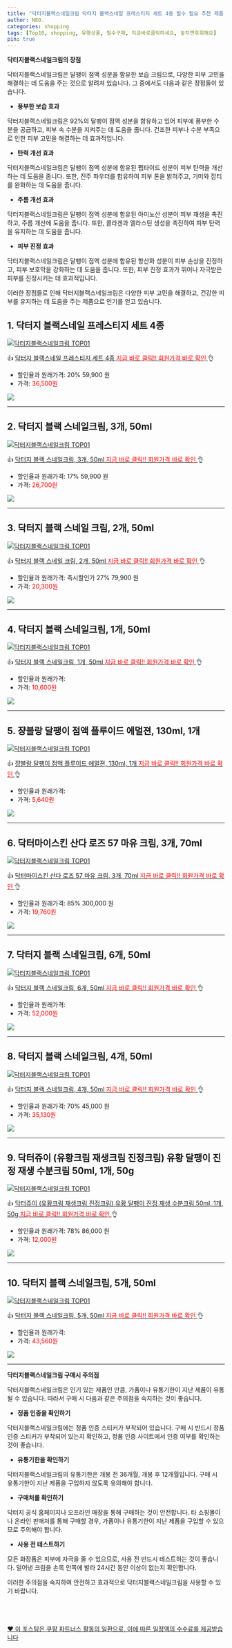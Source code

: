 ```yaml
---
title: "닥터지블랙스네일크림 닥터지 블랙스네일 프레스티지 세트 4종 필수 필요 추천 제품 비교 최저 가격 비교 장점 구매 후기 구매평"
author: NEO.
categories: shopping
tags: [Top10, shopping, 유행상품, 필수구매, 지금바로클릭하세요, 놓치면후회해요]
pin: true
---
```

**닥터지블랙스네일크림의 장점**

닥터지블랙스네일크림은 달팽이 점액 성분을 함유한 보습 크림으로, 다양한 피부 고민을 해결하는 데 도움을 주는 것으로 알려져 있습니다. 그 중에서도 다음과 같은 장점들이 있습니다.

* **풍부한 보습 효과**

닥터지블랙스네일크림은 92%의 달팽이 점액 성분을 함유하고 있어 피부에 풍부한 수분을 공급하고, 피부 속 수분을 지켜주는 데 도움을 줍니다. 건조한 피부나 수분 부족으로 인한 피부 고민을 해결하는 데 효과적입니다.

* **탄력 개선 효과**

닥터지블랙스네일크림은 달팽이 점액 성분에 함유된 펩타이드 성분이 피부 탄력을 개선하는 데 도움을 줍니다. 또한, 진주 파우더를 함유하여 피부 톤을 밝혀주고, 기미와 잡티를 완화하는 데 도움을 줍니다.

* **주름 개선 효과**

닥터지블랙스네일크림은 달팽이 점액 성분에 함유된 아미노산 성분이 피부 재생을 촉진하고, 주름 개선에 도움을 줍니다. 또한, 콜라겐과 엘라스틴 생성을 촉진하여 피부 탄력을 유지하는 데 도움을 줍니다.

* **피부 진정 효과**

닥터지블랙스네일크림은 달팽이 점액 성분에 함유된 항산화 성분이 피부 손상을 진정하고, 피부 보호막을 강화하는 데 도움을 줍니다. 또한, 피부 진정 효과가 뛰어나 자극받은 피부를 진정시키는 데 효과적입니다.

이러한 장점들로 인해 닥터지블랙스네일크림은 다양한 피부 고민을 해결하고, 건강한 피부를 유지하는 데 도움을 주는 제품으로 인기를 얻고 있습니다.

   

## 1. 닥터지 블랙스네일 프레스티지 세트 4종

[![닥터지블랙스네일크림 TOP01](https://thumbnail10.coupangcdn.com/thumbnails/remote/490x490ex/image/vendor_inventory/8df2/cdfeec30ee899db271a182c593f7898fcd9a6de93e7726a53290b18efaf3.jpeg)](https://link.coupang.com/re/AFFSDP?lptag=AF3617701&subid=GithubCoopas&pageKey=7677488087&traceid=V0-153&itemId=20497523988&vendorItemId=87575892640)


👍 [닥터지 블랙스네일 프레스티지 세트 4종 <font color=red> 지금 바로 클릭!! 회원가격 바로 확인 </font> ](https://link.coupang.com/re/AFFSDP?lptag=AF3617701&subid=GithubCoopas&pageKey=7677488087&traceid=V0-153&itemId=20497523988&vendorItemId=87575892640) 👌 


- 할인율과 원래가격: 20%  59,900   원
- 가격: <span style='color:red'>36,500원</span>

[![](/discount_price.png)](https://link.coupang.com/re/AFFSDP?lptag=AF3617701&subid=GithubCoopas&pageKey=7677488087&traceid=V0-153&itemId=20497523988&vendorItemId=87575892640)

---


   

## 2. 닥터지 블랙 스네일크림, 3개, 50ml

[![닥터지블랙스네일크림 TOP01](https://thumbnail9.coupangcdn.com/thumbnails/remote/490x490ex/image/retail/images/40fc048a-78fe-4d61-85b1-cc48d878ba0f6545159969151950245.png)](https://link.coupang.com/re/AFFSDP?lptag=AF3617701&subid=GithubCoopas&pageKey=7112172506&traceid=V0-153&itemId=19503737130&vendorItemId=86285370362)


👍 [닥터지 블랙 스네일크림, 3개, 50ml <font color=red> 지금 바로 클릭!! 회원가격 바로 확인 </font> ](https://link.coupang.com/re/AFFSDP?lptag=AF3617701&subid=GithubCoopas&pageKey=7112172506&traceid=V0-153&itemId=19503737130&vendorItemId=86285370362) 👌 


- 할인율과 원래가격: 17%  59,900   원
- 가격: <span style='color:red'>26,700원</span>

[![](/discount_price.png)](https://link.coupang.com/re/AFFSDP?lptag=AF3617701&subid=GithubCoopas&pageKey=7112172506&traceid=V0-153&itemId=19503737130&vendorItemId=86285370362)

---


   

## 3. 닥터지 블랙 스네일 크림, 2개, 50ml

[![닥터지블랙스네일크림 TOP01](https://thumbnail6.coupangcdn.com/thumbnails/remote/490x490ex/image/retail/images/d0314271-7150-4d5b-b831-602a9f1ae4f38963328785700177971.png)](https://link.coupang.com/re/AFFSDP?lptag=AF3617701&subid=GithubCoopas&pageKey=7112172506&traceid=V0-153&itemId=17782673246&vendorItemId=86285370248)


👍 [닥터지 블랙 스네일 크림, 2개, 50ml <font color=red> 지금 바로 클릭!! 회원가격 바로 확인 </font> ](https://link.coupang.com/re/AFFSDP?lptag=AF3617701&subid=GithubCoopas&pageKey=7112172506&traceid=V0-153&itemId=17782673246&vendorItemId=86285370248) 👌 


- 할인율과 원래가격: 즉시할인가 27%  79,900   원
- 가격: <span style='color:red'>20,300원</span>

[![](/discount_price.png)](https://link.coupang.com/re/AFFSDP?lptag=AF3617701&subid=GithubCoopas&pageKey=7112172506&traceid=V0-153&itemId=17782673246&vendorItemId=86285370248)

---


   

## 4. 닥터지 블랙 스네일크림, 1개, 50ml

[![닥터지블랙스네일크림 TOP01](https://thumbnail6.coupangcdn.com/thumbnails/remote/490x490ex/image/product/image/vendoritem/2018/11/21/4086452551/1fab76b6-8afb-464b-8add-1e485bbac483.jpg)](https://link.coupang.com/re/AFFSDP?lptag=AF3617701&subid=GithubCoopas&pageKey=7112172506&traceid=V0-153&itemId=439209653&vendorItemId=4086452551)


👍 [닥터지 블랙 스네일크림, 1개, 50ml <font color=red> 지금 바로 클릭!! 회원가격 바로 확인 </font> ](https://link.coupang.com/re/AFFSDP?lptag=AF3617701&subid=GithubCoopas&pageKey=7112172506&traceid=V0-153&itemId=439209653&vendorItemId=4086452551) 👌 


- 할인율과 원래가격: 
- 가격: <span style='color:red'>10,600원</span>

[![](/discount_price.png)](https://link.coupang.com/re/AFFSDP?lptag=AF3617701&subid=GithubCoopas&pageKey=7112172506&traceid=V0-153&itemId=439209653&vendorItemId=4086452551)

---


   

## 5. 쟝블랑 달팽이 점액 플루이드 에멀젼, 130ml, 1개

[![닥터지블랙스네일크림 TOP01](https://thumbnail8.coupangcdn.com/thumbnails/remote/490x490ex/image/vendor_inventory/a3d4/9ea0eb87369520e7aa1467c4f0455ec40e3536b341b46ba9239970ce33d1.jpg)](https://link.coupang.com/re/AFFSDP?lptag=AF3617701&subid=GithubCoopas&pageKey=5245130425&traceid=V0-153&itemId=7418035192&vendorItemId=82194897582)


👍 [쟝블랑 달팽이 점액 플루이드 에멀젼, 130ml, 1개 <font color=red> 지금 바로 클릭!! 회원가격 바로 확인 </font> ](https://link.coupang.com/re/AFFSDP?lptag=AF3617701&subid=GithubCoopas&pageKey=5245130425&traceid=V0-153&itemId=7418035192&vendorItemId=82194897582) 👌 


- 할인율과 원래가격: 
- 가격: <span style='color:red'>5,640원</span>

[![](/discount_price.png)](https://link.coupang.com/re/AFFSDP?lptag=AF3617701&subid=GithubCoopas&pageKey=5245130425&traceid=V0-153&itemId=7418035192&vendorItemId=82194897582)

---


   

## 6. 닥터마이스킨 산다 로즈 57 마유 크림, 3개, 70ml

[![닥터지블랙스네일크림 TOP01](https://thumbnail10.coupangcdn.com/thumbnails/remote/490x490ex/image/rs_quotation_api/ejiu3afr/3539211cbcab4fd785ce8faad7f1d9d0.jpg)](https://link.coupang.com/re/AFFSDP?lptag=AF3617701&subid=GithubCoopas&pageKey=5358196868&traceid=V0-153&itemId=7900125492&vendorItemId=75189533145)


👍 [닥터마이스킨 산다 로즈 57 마유 크림, 3개, 70ml <font color=red> 지금 바로 클릭!! 회원가격 바로 확인 </font> ](https://link.coupang.com/re/AFFSDP?lptag=AF3617701&subid=GithubCoopas&pageKey=5358196868&traceid=V0-153&itemId=7900125492&vendorItemId=75189533145) 👌 


- 할인율과 원래가격: 85%  300,000   원
- 가격: <span style='color:red'>19,760원</span>

[![](/discount_price.png)](https://link.coupang.com/re/AFFSDP?lptag=AF3617701&subid=GithubCoopas&pageKey=5358196868&traceid=V0-153&itemId=7900125492&vendorItemId=75189533145)

---


   

## 7. 닥터지 블랙 스네일크림, 6개, 50ml

[![닥터지블랙스네일크림 TOP01](https://thumbnail9.coupangcdn.com/thumbnails/remote/490x490ex/image/retail/images/6ffeef56-340f-4da3-97d6-e0196742f24a2815399788146053892.png)](https://link.coupang.com/re/AFFSDP?lptag=AF3617701&subid=GithubCoopas&pageKey=7112172506&traceid=V0-153&itemId=9635719268&vendorItemId=86285370524)


👍 [닥터지 블랙 스네일크림, 6개, 50ml <font color=red> 지금 바로 클릭!! 회원가격 바로 확인 </font> ](https://link.coupang.com/re/AFFSDP?lptag=AF3617701&subid=GithubCoopas&pageKey=7112172506&traceid=V0-153&itemId=9635719268&vendorItemId=86285370524) 👌 


- 할인율과 원래가격: 
- 가격: <span style='color:red'>52,000원</span>

[![](/discount_price.png)](https://link.coupang.com/re/AFFSDP?lptag=AF3617701&subid=GithubCoopas&pageKey=7112172506&traceid=V0-153&itemId=9635719268&vendorItemId=86285370524)

---


   

## 8. 닥터지 블랙 스네일크림, 4개, 50ml

[![닥터지블랙스네일크림 TOP01](https://thumbnail10.coupangcdn.com/thumbnails/remote/490x490ex/image/retail/images/8f0d4cb9-7fba-45b8-8bbb-5022a13796ce4628401607876960725.png)](https://link.coupang.com/re/AFFSDP?lptag=AF3617701&subid=GithubCoopas&pageKey=7112172506&traceid=V0-153&itemId=16416508895&vendorItemId=86285370377)


👍 [닥터지 블랙 스네일크림, 4개, 50ml <font color=red> 지금 바로 클릭!! 회원가격 바로 확인 </font> ](https://link.coupang.com/re/AFFSDP?lptag=AF3617701&subid=GithubCoopas&pageKey=7112172506&traceid=V0-153&itemId=16416508895&vendorItemId=86285370377) 👌 


- 할인율과 원래가격: 70%  45,000   원
- 가격: <span style='color:red'>35,130원</span>

[![](/discount_price.png)](https://link.coupang.com/re/AFFSDP?lptag=AF3617701&subid=GithubCoopas&pageKey=7112172506&traceid=V0-153&itemId=16416508895&vendorItemId=86285370377)

---


   

## 9. 닥터쥬이 (유황크림 재생크림 진정크림) 유황 달팽이 진정 재생 수분크림 50ml, 1개, 50g

[![닥터지블랙스네일크림 TOP01](https://thumbnail7.coupangcdn.com/thumbnails/remote/490x490ex/image/vendor_inventory/8ac2/33bdfa778787e43b3b9498fd0f8676ce21bf70b13fc3090b5d87fef38fae.jpg)](https://link.coupang.com/re/AFFSDP?lptag=AF3617701&subid=GithubCoopas&pageKey=7733861249&traceid=V0-153&itemId=20789286509&vendorItemId=87866430875)


👍 [닥터쥬이 (유황크림 재생크림 진정크림) 유황 달팽이 진정 재생 수분크림 50ml, 1개, 50g <font color=red> 지금 바로 클릭!! 회원가격 바로 확인 </font> ](https://link.coupang.com/re/AFFSDP?lptag=AF3617701&subid=GithubCoopas&pageKey=7733861249&traceid=V0-153&itemId=20789286509&vendorItemId=87866430875) 👌 


- 할인율과 원래가격: 78%  86,000   원
- 가격: <span style='color:red'>12,000원</span>

[![](/discount_price.png)](https://link.coupang.com/re/AFFSDP?lptag=AF3617701&subid=GithubCoopas&pageKey=7733861249&traceid=V0-153&itemId=20789286509&vendorItemId=87866430875)

---


   

## 10. 닥터지 블랙 스네일크림, 5개, 50ml

[![닥터지블랙스네일크림 TOP01](https://thumbnail10.coupangcdn.com/thumbnails/remote/490x490ex/image/retail/images/7c98c40e-5e35-48b7-a2f7-c2bfcd4241cf716334334120891639.png)](https://link.coupang.com/re/AFFSDP?lptag=AF3617701&subid=GithubCoopas&pageKey=7112172506&traceid=V0-153&itemId=19503737132&vendorItemId=86285370514)


👍 [닥터지 블랙 스네일크림, 5개, 50ml <font color=red> 지금 바로 클릭!! 회원가격 바로 확인 </font> ](https://link.coupang.com/re/AFFSDP?lptag=AF3617701&subid=GithubCoopas&pageKey=7112172506&traceid=V0-153&itemId=19503737132&vendorItemId=86285370514) 👌 


- 할인율과 원래가격: 
- 가격: <span style='color:red'>43,560원</span>

[![](/discount_price.png)](https://link.coupang.com/re/AFFSDP?lptag=AF3617701&subid=GithubCoopas&pageKey=7112172506&traceid=V0-153&itemId=19503737132&vendorItemId=86285370514)

---
**닥터지블랙스네일크림 구매시 주의점**

닥터지블랙스네일크림은 인기 있는 제품인 만큼, 가품이나 유통기한이 지난 제품이 유통될 수 있습니다. 따라서 구매 시 다음과 같은 주의점을 숙지하는 것이 좋습니다.

* **정품 인증을 확인하기**

닥터지블랙스네일크림에는 정품 인증 스티커가 부착되어 있습니다. 구매 시 반드시 정품 인증 스티커가 부착되어 있는지 확인하고, 정품 인증 사이트에서 인증 여부를 확인하는 것이 좋습니다.

* **유통기한을 확인하기**

닥터지블랙스네일크림의 유통기한은 개봉 전 36개월, 개봉 후 12개월입니다. 구매 시 유통기한이 지난 제품을 구입하지 않도록 유의해야 합니다.

* **구매처를 확인하기**

닥터지 공식 홈페이지나 오프라인 매장을 통해 구매하는 것이 안전합니다. 타 쇼핑몰이나 온라인 판매처를 통해 구매할 경우, 가품이나 유통기한이 지난 제품을 구입할 수 있으므로 주의해야 합니다.

* **사용 전 테스트하기**

모든 화장품은 피부에 자극을 줄 수 있으므로, 사용 전 반드시 테스트하는 것이 좋습니다. 덜어낸 크림을 손목 안쪽에 발라 24시간 동안 이상이 없는지 확인합니다.

이러한 주의점을 숙지하여 안전하고 효과적으로 닥터지블랙스네일크림을 사용할 수 있기 바랍니다.<br><br><br><br><br> [ ❤  이 포스팅은 쿠팡 파트너스 활동의 일환으로, 이에 따른 일정액의 수수료를 제공받습니다](https://link.coupang.com/a/bcEFyh)